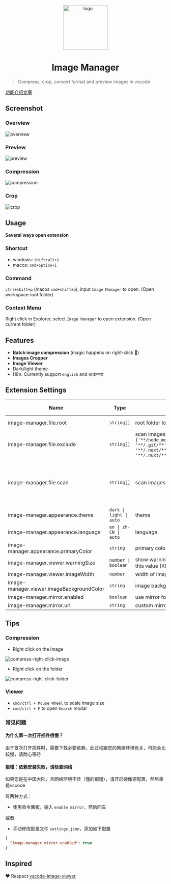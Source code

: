 <p align='center'>
  <a href='https://github.com/hemengke1997/vscode-image-manager' target="_blank" rel='noopener noreferrer'>
    <img width='140' src='./assets/logo.png' alt='logo' />
  </a>
</p>

<h1 align='center'>Image Manager</h1>

> Compress, crop, convert format and preview images in vscode

[功能介绍文章](https://juejin.cn/post/7348004403016794147)

## Screenshot

### Overview

![overview](./screenshots/overview.png)

### Preview
![preview](./screenshots/preview.png)

### Compression
![compression](./screenshots/compression.png)

### Crop
![crop](./screenshots/crop.png)

## Usage

**Several ways open extension**

### Shortcut

- windows: `shift+alt+i`
- macos: `cmd+option+i`


### Command

`ctrl+shift+p` (macos `cmd+shift+p`), input `Image Manager` to open. (Open workspace root folder)

### Context Menu

Right click in Explorer, select `Image Manager` to open extension. (Open current folder)


## Features

- **Batch image compression** (magic happens on right-click 🤩)
- **Images Cropper**
- **Image Viewer**
- Dark/light theme
- I18n. Currently support `english` and `简体中文`


## Extension Settings

| Name                                      | Type                    | Description                                                                                                                                                     | Default value                                                        |
| ----------------------------------------- | ----------------------- | --------------------------------------------------------------------------------------------------------------------------------------------------------------- | -------------------------------------------------------------------- |
| image-manager.file.root                   | `string[]`              | root folder to scan images                                                                                                                                      | current workspace                                                    |
| image-manager.file.exclude                | `string[]`              | scan images not in exclude, built-in exclue: `['**/node_modules/**', '**/.git/**''**/dist/**','**/coverage/**', '**/.next/**',  '**/.nuxt/**','**/.vercel/**']` | []                                                                   |
| image-manager.file.scan                   | `string[]`              | scan images with imageType                                                                                                                                      | `['svg', 'png', 'jpeg', 'ico', 'gif', 'webp', 'bmp', 'tif', 'apng']` |
| image-manager.appearance.theme            | `dark \| light \| auto` | theme                                                                                                                                                           | `auto`                                                               |
| image-manager.appearance.language         | `en \| zh-CN \| auto`   | language                                                                                                                                                        | `auto`                                                               |
| image-manager.appearance.primaryColor     | `string`                | primary color                                                                                                                                                   | undefined                                                            |
| image-manager.viewer.warningSize          | `number \| boolean`     | show warning dot if image size is larger than this value (KB)                                                                                                   | 1024                                                                 |
| image-manager.viewer.imageWidth           | `number`                | width of image (px)                                                                                                                                             | 100                                                                  |
| image-manager.viewer.imageBackgroundColor | `string`                | image background color                                                                                                                                          | `#1a1a1a`                                                            |
| image-manager.mirror.enabled              | `boolean`               | use mirror for downloading dependencies                                                                                                                         | false                                                                |
| image-manager.mirror.url                  | `string`                | custom mirror url                                                                                                                                               | undefined                                                            |


## Tips

### Compression

- Right click on the image

![compress-right-click-image](./screenshots/compress-1.png)

- Right click on the folder

![compress-right-click-folder](./screenshots/compress-2.png)


### Viewer

- `cmd/ctrl + Mouse Wheel` to scale image size
- `cmd/ctrl + F` to open `Search` modal

### 常见问题

#### 为什么第一次打开插件很慢？

由于首次打开插件时，需要下载必要依赖，此过程跟您的网络环境有关，可能会比较慢，请耐心等待

#### 报错：依赖安装失败，请检查网络

如果您是在中国大陆，且网络环境不佳（懂的都懂），请开启镜像源配置，然后重启vscode

有两种方式：

- 使用命令面板，输入 `enable mirror`，然后回车

或者

- 手动修改配置文件 `settings.json`，添加如下配置

```json
{
  "image-manager.mirror.enabled": true
}
```

## Inspired

❤️ Respect [vscode-image-viewer](https://github.com/ZhangJian1713/vscode-image-viewer)
